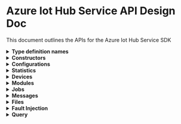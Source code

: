 ﻿# Azure Iot Hub Service API Design Doc

This document outlines the APIs for the Azure Iot Hub Service SDK

<details><summary><b>Type definition names</b></summary>

```text
Configuration - TwinConfiguration
Module - ModuleIdentity
Device - DeviceIdentity
Twin - TwinData
Interface - PnpInterface
Property - PnpProperty
Reported - PnpReported
Desired - PnpDesired
```

</details>

<details><summary><b>Constructors</b></summary>

```csharp

```

</details>

<details><summary><b>Configurations</b></summary>

APIs for managing configurations for devices and modules

```csharp

```

</details>

<details><summary><b>Statistics</b></summary>

APIs for getting statistics about devices and modules, as well as service statistics

```csharp

```

</details>

<details><summary><b>Devices</b></summary>
APIs for managing device identities, device twins, and querying devices

This sub-client has been implemented. Refer to [DevicesClient](./DevicesClient.cs).

</details>

<details><summary><b>Modules</b></summary>

APIs for managing module identities, module twins, and querying modules

This sub-client has been implemented. Refer to [ModulesClient](./ModulesClient.cs).

</details>

<details><summary><b>Jobs</b></summary>

There are two types of jobs exposed by IoT Hub

### Import/Export Jobs APIs

Import and export operations take place in the context of Jobs that enable you to execute bulk service operations against an IoT hub. Exports are long-running jobs that use a customer-supplied blob container to save device identity data read from the identity registry. In addition, imports are long-running jobs that use data in a customer-supplied blob container to write device identity data into the identity registry.

### Scheduled Jobs
Scheduled jobs execute device twin updates and direct methods against a set of devices at a scheduled time. You can use scheduled jobs to update desired properties, update tags and invoke direct methods.

```csharp
public class Jobs
{
    /// <summary>
    /// Creates a job to export device registrations to the container.
    /// </summary>
    /// <param name="outputBlobContainerUri">URI containing SAS token to a blob container. This is used to output the results of the export job.</param>
    /// <param name="excludeKeys">If false, authorization keys are included in export output.</param>
    /// <param name="options">The optional settings for this request.</param>
    /// <param name="cancellationToken">Task cancellation token.</param>
    /// <returns>JobProperties of the newly created job.</returns>
    public virtual Task<Response<JobProperties>> CreateExportDevicesJobAsync(Uri outputBlobContainerUri, bool excludeKeys, JobRequestOptions options = default, CancellationToken cancellationToken = default);

    /// <summary>
    /// Creates a job to import device registrations into the IoT Hub.
    /// </summary>
    /// <param name="importBlobContainerUri">URI containing SAS token to a blob container that contains registry data to sync.</param>
    /// <param name="outputBlobContainerUri">URI containing SAS token to a blob container. This is used to output the status of the job.</param>
    /// <param name="options">The optional settings for this request.</param>
    /// <param name="cancellationToken">Task cancellation token.</param>
    /// <returns>JobProperties of the newly created job.</returns>
    public virtual Task<Response<JobProperties>> CreateImportDevicesJobAsync(Uri importBlobContainerUri, Uri outputBlobContainerUri, JobRequestOptions options = default, CancellationToken cancellationToken = default);

    /// <summary>
    /// List all import and export jobs for the IoT Hub.
    /// </summary>
    /// <param name="cancellationToken">Task cancellation token</param>
    /// <returns>IEnumerable of JobProperties of all jobs for this IoT Hub.</returns>
    public virtual Task<Response<IEnumerable<JobProperties>>> GetImportExportJobsAsync(CancellationToken cancellationToken = default);

    /// <summary>
    /// Gets the import or export job with the specified ID.
    /// </summary>
    /// <param name="jobId">Id of the Job object to retrieve</param>
    /// <param name="cancellationToken">Task cancellation token</param>
    /// <returns>JobProperties of the job specified by the provided jobId.</returns>
    public virtual Task<Response<JobProperties>> GetImportExportJobAsync(string jobId, CancellationToken cancellationToken = default);

    /// <summary>
    /// Cancels/Deletes the job with the specified ID.
    /// </summary>
    /// <param name="jobId">Id of the job to cancel</param>
    /// <param name="cancellationToken">Task cancellation token</param>
    /// <returns>A response string object indicating result of the cancellation.</returns>
    public virtual Task<Response<string>> CancelImportExportJobAsync(string jobId, CancellationToken cancellationToken = default);

    /// <summary>
    /// Creates a new scheduled job to update twin tags and desired properties on one or multiple devices.
    /// </summary>
    /// <param name="jobId">Unique Job Id for this job</param>
    /// <param name="query">Query condition to evaluate which devices to run the job on</param>
    /// <param name="twin">Twin object to use for the update</param>
    /// <param name="startTimeInUtc">Date time in Utc to start the job</param>
    /// <param name="maxExecutionTime">Max execution time in seconds, i.e., time-to-live duration the job can run. If not provided, the default is 3600 seconds</param>
    /// <param name="cancellationToken">Task cancellation token</param>
    /// <returns>A JobResponse object</returns>
    public virtual Task<Response<JobResponse>> ScheduleTwinUpdateJobAsync(string jobId, string query, Twin twin, DateTimeOffset startTimeInUtc, TimeSpan maxExecutionTime = null, CancellationToken cancellationToken = default);

    /// <summary>
    /// Creates a new scheduled job to run a device method on one or multiple devices.
    /// </summary>
    /// <param name="jobId">Unique Job Id for this job</param>
    /// <param name="query">Query condition to evaluate which devices to run the job on</param>
    /// <param name="cloudToDeviceMethod">Method call parameters</param>
    /// <param name="startTimeInUtc">Date time in Utc to start the job</param>
    /// <param name="maxExecutionTime">Max execution time in seconds, i.e., time-to-live duration the job can run. If not provided, the default is 3600 seconds</param>
    /// <param name="cancellationToken">Task cancellation token</param>
    /// <returns>A JobResponse object</returns>
    public virtual Task<Response<JobResponse>> ScheduleDeviceMethodJobAsync(string jobId, string query, CloudToDeviceMethodRequest cloudToDeviceMethodRequest, DateTimeOffset startTimeInUtc, TimeSpan maxExecutionTime = null, CancellationToken cancellationToken = default);

    /// <summary>
    /// Retrieves details of a scheduled job from the IoT Hub.
    /// </summary>
    /// <param name="jobId">Id of the Job to retrieve</param>
    /// <param name="cancellationToken">Task cancellation token</param>
    /// <returns>The matching JobResponse object</returns>
    public virtual Task<Response<JobResponse>> GetScheduledJobAsync(string jobId, CancellationToken cancellationToken = default);

    /// <summary>
    /// Cancels/Deletes the job with the specified ID.
    /// </summary>
    /// <param name="jobId">Id of the job to cancel</param>
    /// <param name="cancellationToken">Task cancellation token</param>
    /// <returns>A JobResponse object</returns>
    public virtual Task<Response<JobResponse>> CancelScheduledJobAsync(string jobId, CancellationToken cancellationToken = default);

    /// <summary>
    /// Query the IoT hub to retrieve information regarding scheduled jobs.
    /// </summary>
    /// <param name="jobType">The job type to query.</param>
    /// <param name="jobStatus">The job status to query.</param>
    /// <param name="cancellationToken">Task cancellation token</param>
    /// <returns>The pageable list of query results and the raw HTTP response.</returns>
    public virtual AsyncPageable<string> QueryScheduledJobsAsync(ScheduledJobType? jobType = null, ScheduledJobStatus? jobStatus = null, CancellationToken cancellationToken = default);
}
```

## Models

```csharp

/// <summary>
/// 
/// </summary>
public class JobRequestOptions
{
    /// <summary>
    /// The name of the blob that will be created in the provided blob container. If not provided by the user, it will default to "devices.txt".
    /// </summary>
    /// <remarks>
    /// In the case of export, the blob will contain the export devices registry information for the IoT Hub. In the case of import, the blob will contain the status of importing devices.
    /// </remarks>
    public string BloblName { get; set; }

    /// <summary>
    /// Specifies authentication type being used for connecting to storage account. If not provided by the user, it will default to KeyBased type.
    /// </summary>
    public StorageAuthenticationType AuthenticationType { get; set; }
}

/// <summary>
/// The type of job to query for
/// </summary>
[JsonConverter(typeof(StringEnumConverter))]
public enum ScheduledJobType
{
    /// <summary>
    /// Indicates a Device method job
    /// </summary>
    [EnumMember(Value = "scheduleDeviceMethod")]
    ScheduleDeviceMethod,

    /// <summary>
    /// Indicates a Twin update job
    /// </summary>
    [EnumMember(Value = "scheduleUpdateTwin")]
    ScheduleUpdateTwin
}

/// <summary>
/// Specifies the various job status for a job.
/// </summary>
[JsonConverter(typeof(StringEnumConverter))]
public enum ScheduledJobStatus
{
    /// <summary>
    /// Unknown
    /// </summary>
    [EnumMember(Value = "unknown")]
    Unknown,

    /// <summary>
    /// Indicates that a Job is in the queue for execution
    /// </summary>
    [EnumMember(Value = "enqueued")]
    Enqueued,

    /// <summary>
    /// Indicates that a Job is running
    /// </summary>
    [EnumMember(Value = "running")]
    Running,

    /// <summary>
    /// Indicates that a Job execution is completed
    /// </summary>
    [EnumMember(Value = "completed")]
    Completed,

    /// <summary>
    /// Indicates that a Job execution failed
    /// </summary>
    [EnumMember(Value = "failed")]
    Failed,

    /// <summary>
    /// Indicates that a Job execution was cancelled
    /// </summary>
    [EnumMember(Value = "cancelled")]
    Cancelled,

    /// <summary>
    /// Indicates that a Job is scheduled for a future datetime
    /// </summary>
    [EnumMember(Value = "scheduled")]
    Scheduled,

    /// <summary>
    /// Indicates that a Job is in the queue for execution (synonym for enqueued to be depricated)
    /// </summary>
    [EnumMember(Value = "queued")]
    Queued
}
```

</details>

<details><summary><b>Messages</b></summary>
Feedback messages, sending cloud to device messages (missing from current swagger), and purging cloud to device message queue
```csharp
```
</details>

<details><summary><b>Files</b></summary>
APIs for getting file upload notifications (missing from current swagger)

```csharp
```

</details>

<details><summary><b>Fault Injection</b></summary>
Not sure if we'll expose these

```csharp
```

</details>

<details><summary><b>Query</b></summary>
APIs for querying on device or module identities

```csharp
```

</details>
